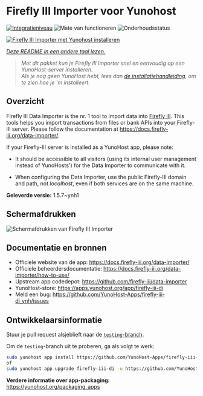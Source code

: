 <!--
NB: Deze README is automatisch gegenereerd door <https://github.com/YunoHost/apps/tree/master/tools/readme_generator>
Hij mag NIET handmatig aangepast worden.
-->

# Firefly III Importer voor Yunohost

[![Integratieniveau](https://apps.yunohost.org/badge/integration/firefly-iii-di)](https://ci-apps.yunohost.org/ci/apps/firefly-iii-di/)
![Mate van functioneren](https://apps.yunohost.org/badge/state/firefly-iii-di)
![Onderhoudsstatus](https://apps.yunohost.org/badge/maintained/firefly-iii-di)

[![Firefly III Importer met Yunohost installeren](https://install-app.yunohost.org/install-with-yunohost.svg)](https://install-app.yunohost.org/?app=firefly-iii-di)

*[Deze README in een andere taal lezen.](./ALL_README.md)*

> *Met dit pakket kun je Firefly III Importer snel en eenvoudig op een YunoHost-server installeren.*  
> *Als je nog geen YunoHost hebt, lees dan [de installatiehandleiding](https://yunohost.org/install), om te zien hoe je 'm installeert.*

## Overzicht

Firefly III Data Importer is the nr. 1 tool to import data into [Firefly III](https://www.firefly-iii.org/). This tools helps you import transactions from files or bank APIs into your
Firefly-III server. Please follow the documentation at https://docs.firefly-iii.org/data-importer/.

If your Firefly-III server is installed as a YunoHost app, please note:

- It should be accessible to all visitors (using its internal user management instead of YunoHosts') for the Data Importer to communicate with it.

- When configuring the Data Importer, use the public Firefly-III domain and path, not *localhost*, even if both services are on the same machine.


**Geleverde versie:** 1.5.7~ynh1

## Schermafdrukken

![Schermafdrukken van Firefly III Importer](./doc/screenshots/firefly-iii-di-start-screen.png)

## Documentatie en bronnen

- Officiele website van de app: <https://docs.firefly-iii.org/data-importer/>
- Officiele beheerdersdocumentatie: <https://docs.firefly-iii.org/data-importer/how-to-use/>
- Upstream app codedepot: <https://github.com/firefly-iii/data-importer>
- YunoHost-store: <https://apps.yunohost.org/app/firefly-iii-di>
- Meld een bug: <https://github.com/YunoHost-Apps/firefly-iii-di_ynh/issues>

## Ontwikkelaarsinformatie

Stuur je pull request alsjeblieft naar de [`testing`-branch](https://github.com/YunoHost-Apps/firefly-iii-di_ynh/tree/testing).

Om de `testing`-branch uit te proberen, ga als volgt te werk:

```bash
sudo yunohost app install https://github.com/YunoHost-Apps/firefly-iii-di_ynh/tree/testing --debug
of
sudo yunohost app upgrade firefly-iii-di -u https://github.com/YunoHost-Apps/firefly-iii-di_ynh/tree/testing --debug
```

**Verdere informatie over app-packaging:** <https://yunohost.org/packaging_apps>
